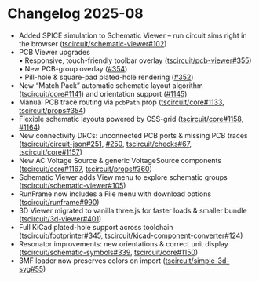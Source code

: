 # Changelog 2025-08

- Added SPICE simulation to Schematic Viewer – run circuit sims right in the browser ([tscircuit/schematic-viewer#102](https://github.com/tscircuit/schematic-viewer/pull/102))
- PCB Viewer upgrades  
  • Responsive, touch-friendly toolbar overlay ([tscircuit/pcb-viewer#355](https://github.com/tscircuit/pcb-viewer/pull/355))  
  • New PCB-group overlay ([#354](https://github.com/tscircuit/pcb-viewer/pull/354))  
  • Pill-hole & square-pad plated-hole rendering ([#352](https://github.com/tscircuit/pcb-viewer/pull/352))
- New “Match Pack” automatic schematic layout algorithm ([tscircuit/core#1141](https://github.com/tscircuit/core/pull/1141)) and orientation support ([#1145](https://github.com/tscircuit/core/pull/1145))
- Manual PCB trace routing via `pcbPath` prop ([tscircuit/core#1133](https://github.com/tscircuit/core/pull/1133), [tscircuit/props#354](https://github.com/tscircuit/props/pull/354))
- Flexible schematic layouts powered by CSS-grid ([tscircuit/core#1158](https://github.com/tscircuit/core/pull/1158), [#1164](https://github.com/tscircuit/core/pull/1164))
- New connectivity DRCs: unconnected PCB ports & missing PCB traces ([tscircuit/circuit-json#251](https://github.com/tscircuit/circuit-json/pull/251), [#250](https://github.com/tscircuit/circuit-json/pull/250), [tscircuit/checks#67](https://github.com/tscircuit/checks/pull/67), [tscircuit/core#1157](https://github.com/tscircuit/core/pull/1157))
- New AC Voltage Source & generic VoltageSource components ([tscircuit/core#1167](https://github.com/tscircuit/core/pull/1167), [tscircuit/props#360](https://github.com/tscircuit/props/pull/360))
- Schematic Viewer adds View menu to explore schematic groups ([tscircuit/schematic-viewer#105](https://github.com/tscircuit/schematic-viewer/pull/105))
- RunFrame now includes a File menu with download options ([tscircuit/runframe#990](https://github.com/tscircuit/runframe/pull/990))
- 3D Viewer migrated to vanilla three.js for faster loads & smaller bundle ([tscircuit/3d-viewer#401](https://github.com/tscircuit/3d-viewer/pull/401))
- Full KiCad plated-hole support across toolchain ([tscircuit/footprinter#345](https://github.com/tscircuit/footprinter/pull/345), [tscircuit/kicad-component-converter#124](https://github.com/tscircuit/kicad-component-converter/pull/124))
- Resonator improvements: new orientations & correct unit display ([tscircuit/schematic-symbols#339](https://github.com/tscircuit/schematic-symbols/pull/339), [tscircuit/core#1150](https://github.com/tscircuit/core/pull/1150))
- 3MF loader now preserves colors on import ([tscircuit/simple-3d-svg#55](https://github.com/tscircuit/simple-3d-svg/pull/55))
